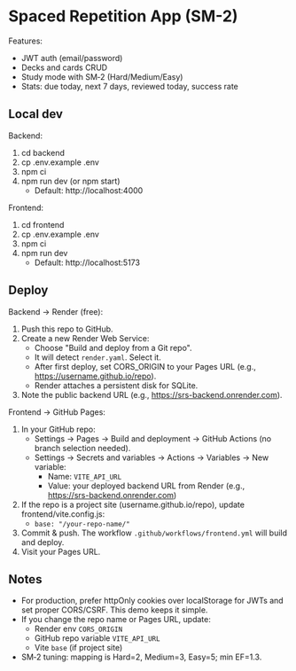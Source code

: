 # Spaced Repetition App (SM-2)

Features:
- JWT auth (email/password)
- Decks and cards CRUD
- Study mode with SM‑2 (Hard/Medium/Easy)
- Stats: due today, next 7 days, reviewed today, success rate

## Local dev

Backend:
1. cd backend
2. cp .env.example .env
3. npm ci
4. npm run dev (or npm start)
   - Default: http://localhost:4000

Frontend:
1. cd frontend
2. cp .env.example .env
3. npm ci
4. npm run dev
   - Default: http://localhost:5173

## Deploy

Backend → Render (free):
1. Push this repo to GitHub.
2. Create a new Render Web Service:
   - Choose "Build and deploy from a Git repo".
   - It will detect `render.yaml`. Select it.
   - After first deploy, set CORS_ORIGIN to your Pages URL (e.g., https://username.github.io/repo).
   - Render attaches a persistent disk for SQLite.
3. Note the public backend URL (e.g., https://srs-backend.onrender.com).

Frontend → GitHub Pages:
1. In your GitHub repo:
   - Settings → Pages → Build and deployment → GitHub Actions (no branch selection needed).
   - Settings → Secrets and variables → Actions → Variables → New variable:
     - Name: `VITE_API_URL`
     - Value: your deployed backend URL from Render (e.g., https://srs-backend.onrender.com)
2. If the repo is a project site (username.github.io/repo), update frontend/vite.config.js:
   - `base: "/your-repo-name/"`
3. Commit & push. The workflow `.github/workflows/frontend.yml` will build and deploy.
4. Visit your Pages URL.

## Notes
- For production, prefer httpOnly cookies over localStorage for JWTs and set proper CORS/CSRF. This demo keeps it simple.
- If you change the repo name or Pages URL, update:
  - Render env `CORS_ORIGIN`
  - GitHub repo variable `VITE_API_URL`
  - Vite `base` (if project site)
- SM‑2 tuning: mapping is Hard=2, Medium=3, Easy=5; min EF=1.3.